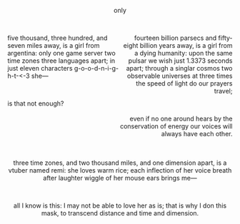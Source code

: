 <p class="center">only</p>

<br>

<div class="time">

fourteen billion parsecs and
fifty-eight billion years away, is
a girl from a dying humanity:
upon the same pulsar we wish
just 1.3373 seconds apart;
through
a singlar cosmos
two observable universes
at three times the speed of light
do our prayers travel;

<br>

even if no one around hears
by the conservation of energy
our voices will always have each other.

</div><div class="distance">

five thousand, three hundred,
and seven miles away, is
a girl from argentina:
only
one game server
two time zones
three languages
apart;
in just eleven characters
g-o-o-d-n-i-g-h-t-<-3
she—

<br>

is that not enough?

</div><div class="dimension">

three time zones, and
two thousand miles, and
one dimension apart, is
a vtuber named remi:
she loves warm rice;
each
inflection of her voice
breath after laughter
wiggle of her mouse ears
brings me—

<br>

all I know is this:
I may not be able to love her as is;
that is why
I don this mask, to transcend
distance and time and
dimension.

</div>

<style>
	.time, .distance {
		width: 50%;
		height: 21em;
	}

	.distance {
		float: left;
	}

	.time {
		float: right;
		text-align: right;
	}

	.center {
		text-align: center;
	}

	.dimension {
		text-align: center;
	}
</style>
